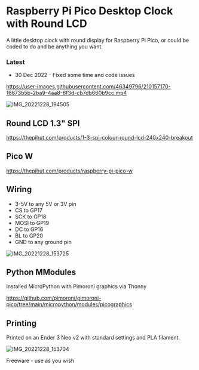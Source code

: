 # Raspberry Pi Pico Desktop Clock with Round LCD

A little desktop clock with round display for Raspberry Pi Pico, or could be coded to do and be anything you want.

### Latest
* 30 Dec 2022 - Fixed some time and code issues

https://user-images.githubusercontent.com/46349796/210157170-16673b5b-2ba9-4aa8-8f3d-cb7db660b9cc.mp4

![IMG_20221228_194505](https://user-images.githubusercontent.com/46349796/209873821-4de94d60-9070-4d57-9b7d-3ed96852a176.jpg)

## Round LCD 1.3" SPI
https://thepihut.com/products/1-3-spi-colour-round-lcd-240x240-breakout

## Pico W
https://thepihut.com/products/raspberry-pi-pico-w

## Wiring
* 3-5V to any 5V or 3V pin
* CS to GP17
* SCK to GP18
* MOSI to GP19
* DC to GP16
* BL to GP20
* GND to any ground pin

![IMG_20221228_153725](https://user-images.githubusercontent.com/46349796/209873780-b7ec71c3-e876-430d-8d2b-9f6298bb02f9.jpg)

## Python MModules
Installed MicroPython with Pimoroni graphics via Thonny

https://github.com/pimoroni/pimoroni-pico/tree/main/micropython/modules/picographics

## Printing
Printed on an Ender 3 Neo v2 with standard settings and PLA filament.

![IMG_20221228_153704](https://user-images.githubusercontent.com/46349796/209874000-67072265-0f59-4215-a9a0-5bcb3ac61a7f.jpg)


Freeware - use as you wish
